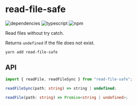 # read-file-safe
![dependencies](https://img.shields.io/david/bconnorwhite/read-file-safe)
![typescript](https://img.shields.io/github/languages/top/bconnorwhite/read-file-safe)
![npm](https://img.shields.io/npm/v/read-file-safe)

Read files without try catch.

Returns `undefined` if the file does not exist.

```
yarn add read-file-safe
```

## API
```ts
import { readFile, readFileSync } from "read-file-safe";

readFileSync(path: string) => string | undefined;

readFile(path: string) => Promise<string | undefined>;
```

